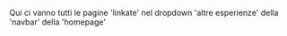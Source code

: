 Qui ci vanno tutti le pagine 'linkate' nel dropdown 'altre esperienze' della 'navbar' della 'homepage'